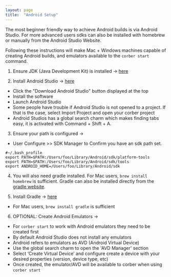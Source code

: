 ```yaml
---
layout: page
title:  "Android Setup"
---
```


The most beginner friendly way to achieve Android builds is via Android Studio. For more advanced users  sdks can also be installed with homebrew or manually from the Android Studio Website.

Following these instructions will make Mac + Windows machines capable of creating Android builds, and emulators available to the `corber start` command.

1. Ensure JDK (Java Development Kit) is installed ->
  [here](http://www.oracle.com/technetwork/java/javase/downloads/index.html)

2. Install Android Studio ->
  [here](https://developer.android.com/studio/index.html)
- Click the "Download Android Studio" button displayed at the top
- Install the software
- Launch Android Studio
- Some people have trouble if Android Studio is not opened to a project. If that is the case, select Import Project and open your corber project
- Android Studios has a global search charm which makes finding tabs easy, it is activated with Command + Shift + A.

3. Ensure your path is configured ->
- User Configure >> SDK Manager to Confirm you have an sdk path set.

```
#~/.bash_profile
export PATH=$PATH:/Users/foo/Library/Android/sdk/platform-tools
export PATH=$PATH:/Users/foo/Library/Android/sdk/tools
export ANDROID_HOME=/Users/foo/Library/Android/sdk
```

4. You will also need gradle installed. For Mac users, `brew install homebrew` is sufficient. Gradle can also be installed directly from the [gradle website](https://gradle.org/).

5. Install Gradle -> [here](https://gradle.org/install/)
- For Mac users, `brew install gradle` is sufficient

6. OPTIONAL: Create Android Emulators ->
- For `corber start` to work with Android emulators they need to be created first
- By default Android Studio does not install any emulators
- Android refers to emulators as AVD (Android Virtual Device)
- Use the global search charm to open the 'AVD Manager' section
- Select ‘Create Virtual Device’ and configure create a device with your desired properties (version, device type, etc)
- Once created, the emulator/AVD will be available to corber when using `corber start`
